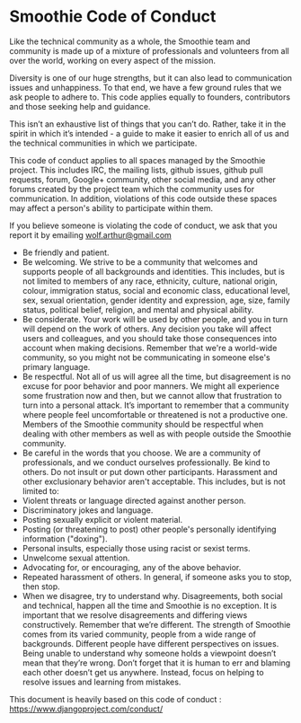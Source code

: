 # Smoothie Code of Conduct

Like the technical community as a whole, the Smoothie team and community is made up of a mixture of professionals and volunteers from all over the world, working on every aspect of the mission.

Diversity is one of our huge strengths, but it can also lead to communication issues and unhappiness. To that end, we have a few ground rules that we ask people to adhere to. This code applies equally to founders, contributors and those seeking help and guidance.

This isn’t an exhaustive list of things that you can’t do. Rather, take it in the spirit in which it’s intended - a guide to make it easier to enrich all of us and the technical communities in which we participate.

This code of conduct applies to all spaces managed by the Smoothie project. This includes IRC, the mailing lists, github issues, github pull requests, forum, Google+ community, other social media, and any other forums created by the project team which the community uses for communication. In addition, violations of this code outside these spaces may affect a person's ability to participate within them.

If you believe someone is violating the code of conduct, we ask that you report it by emailing wolf.arthur@gmail.com

* Be friendly and patient.
* Be welcoming. We strive to be a community that welcomes and supports people of all backgrounds and identities. This includes, but is not limited to members of any race, ethnicity, culture, national origin, colour, immigration status, social and economic class, educational level, sex, sexual orientation, gender identity and expression, age, size, family status, political belief, religion, and mental and physical ability.
* Be considerate. Your work will be used by other people, and you in turn will depend on the work of others. Any decision you take will affect users and colleagues, and you should take those consequences into account when making decisions. Remember that we're a world-wide community, so you might not be communicating in someone else's primary language.
* Be respectful. Not all of us will agree all the time, but disagreement is no excuse for poor behavior and poor manners. We might all experience some frustration now and then, but we cannot allow that frustration to turn into a personal attack. It’s important to remember that a community where people feel uncomfortable or threatened is not a productive one. Members of the Smoothie community should be respectful when dealing with other members as well as with people outside the Smoothie community.
* Be careful in the words that you choose. We are a community of professionals, and we conduct ourselves professionally. Be kind to others. Do not insult or put down other participants. Harassment and other exclusionary behavior aren't acceptable. This includes, but is not limited to:
 * Violent threats or language directed against another person.
 * Discriminatory jokes and language.
 * Posting sexually explicit or violent material.
 * Posting (or threatening to post) other people's personally identifying information ("doxing").
 * Personal insults, especially those using racist or sexist terms.
 * Unwelcome sexual attention.
 * Advocating for, or encouraging, any of the above behavior.
 * Repeated harassment of others. In general, if someone asks you to stop, then stop.
* When we disagree, try to understand why. Disagreements, both social and technical, happen all the time and Smoothie is no exception. It is important that we resolve disagreements and differing views constructively. Remember that we’re different. The strength of Smoothie comes from its varied community, people from a wide range of backgrounds. Different people have different perspectives on issues. Being unable to understand why someone holds a viewpoint doesn’t mean that they’re wrong. Don’t forget that it is human to err and blaming each other doesn’t get us anywhere. Instead, focus on helping to resolve issues and learning from mistakes.

This document is heavily based on this code of conduct : https://www.djangoproject.com/conduct/
